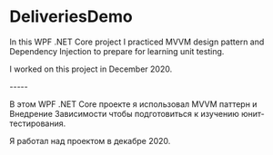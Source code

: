 # DeliveriesDemo
<p>
  In this WPF .NET Core project I practiced MVVM design pattern and Dependency Injection to prepare for learning unit testing.
<p/>
<p>
  I worked on this project in December 2020.
<p/>
-----
<p>
  В этом WPF .NET Core проекте я использовал MVVM паттерн и Внедрение Зависимости чтобы подготовиться к изучению юнит-тестирования.
<p/>
<p>
  Я работал над проектом в декабре 2020.
<p/>
